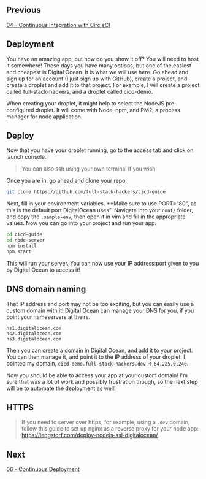 
## Previous

[04 - Continuous Integration with CircleCI](https://github.com/full-stack-hackers/cicd-guide/blob/04-circleci/GUIDE.md)

## Deployment

You have an amazing app, but how do you show it off? You will need to host it somewhere! These days you have many options, but one of the easiest and cheapest is Digital Ocean. It is what we will use here. Go ahead and sign up for an account (I just sign up with GitHub), create a project, and create a droplet and add it to that project. For example, I will create a project called full-stack-hackers, and a droplet called cicd-demo.

When creating your droplet, it might help to select the NodeJS pre-configured droplet. It will come with Node, npm, and PM2, a process manager for node application.

## Deploy 

Now that you have your droplet running, go to the access tab and click on launch console. 

> You can also ssh using your own terminal if you wish

Once you are in, go ahead and clone your repo

```bash
git clone https://github.com/full-stack-hackers/cicd-guide
```

Next, fill in your environment variables. **Make sure to use PORT="80", as this is the default port DigitalOcean uses". Navigate into your `conf/` folder, and copy the `.sample-env`, then open it in vim and fill in the appropriate values. Now you can go into your project and run your app.

```bash
cd cicd-guide
cd node-server
npm install
npm start
```

This will run your server. You can now use your IP address:port given to you by Digital Ocean to access it!

## DNS domain naming

That IP address and port may not be too exciting, but you can easily use a custom domain with it! Digital Ocean can manage your DNS for you, if you point your nameservers at theirs.

```text
ns1.digitalocean.com
ns2.digitalocean.com
ns3.digitalocean.com
```

Then you can create a domain in Digital Ocean, and add it to your project. You can then manage it, and point it to the IP address of your droplet. I pointed my domain, `cicd-demo.full-stack-hackers.dev` -> `64.225.0.240`.

Now you should be able to access your app at your custom domain! I'm sure that was a lot of work and possibly frustration though, so the next step will be to automate the deployment as well!

## HTTPS

> If you need to server over https, for example, using a `.dev` domain, follow this guide to set up nginx as a reverse proxy for your node app: https://lengstorf.com/deploy-nodejs-ssl-digitalocean/

## Next

[06 - Continuous Deployment](https://github.com/full-stack-hackers/cicd-guide/blob/06-continuous-deployment/GUIDE.md)
